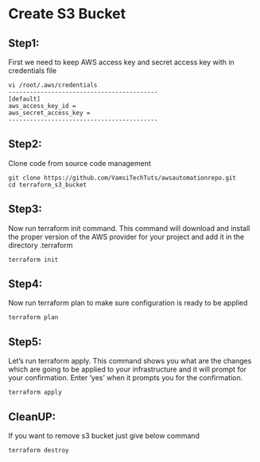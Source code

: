 # Create S3 Bucket

Step1:
-------
First we need to keep AWS access key and secret access key with in credentials file

    vi /root/.aws/credentials
    ------------------------------------------
    [default]
    aws_access_key_id = 
    aws_secret_access_key = 
    ------------------------------------------
Step2:
------
Clone code from source code management

    git clone https://github.com/VamsiTechTuts/awsautomationrepo.git
    cd terraform_s3_bucket
Step3:
------
Now run terraform init command. This command will download and install the proper version of the AWS provider for your project and add it in the directory .terraform

    terraform init
Step4:
------
Now run terraform plan to make sure configuration is ready to be applied

    terraform plan
Step5:
------
Let’s run terraform apply. This command shows you what are the changes which are going to be applied to your infrastructure and it will prompt for your confirmation. Enter ‘yes’ when it prompts you for the confirmation.

    terraform apply

CleanUP:
--------
If you want to remove s3 bucket just give below command

    terraform destroy   
